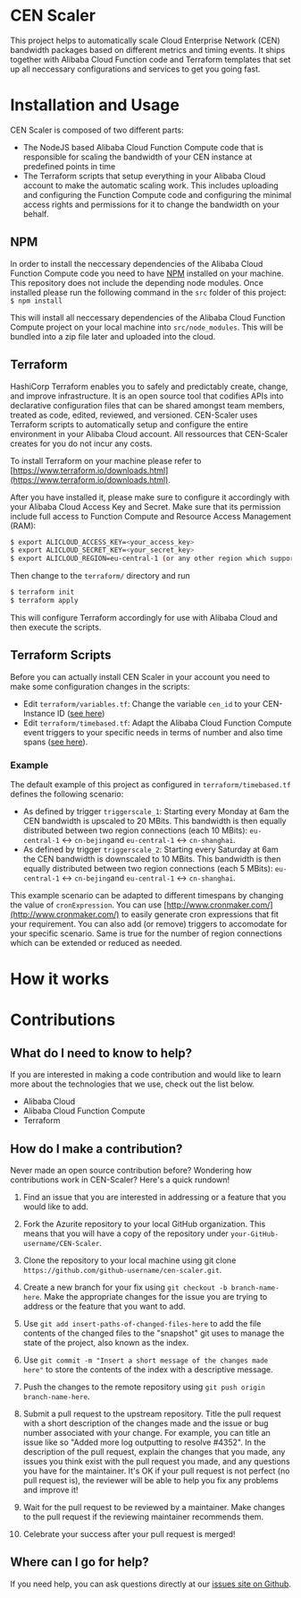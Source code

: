 # CEN Scaler
This project helps to automatically scale Cloud Enterprise Network (CEN) bandwidth packages based on different metrics and timing events. It ships together with Alibaba Cloud Function code and Terraform templates that set up all neccessary configurations and services to get you going fast.

# Installation and Usage
CEN Scaler is composed of two different parts: 
- The NodeJS based Alibaba Cloud Function Compute code that is responsible for scaling the bandwidth of your CEN instance at predefined points in time 
- The Terraform scripts that setup everything in your Alibaba Cloud account to make the automatic scaling work. This includes uploading and configuring the Function Compute code and configuring the minimal access rights and permissions for it to change the bandwidth on your behalf.    
## NPM
In order to install the neccessary dependencies of the Alibaba Cloud Function Compute code you need to have [NPM](https://www.npmjs.com/get-npm) installed on your machine. This repository does not include the depending node modules.
Once installed please run the following command in the `src` folder of this project:
`$ npm install`
 
 This will install all neccessary dependencies of the Alibaba Cloud Function Compute project on your local machine into `src/node_modules`. This will be bundled into a zip file later and uploaded into the cloud.

## Terraform
 HashiCorp Terraform enables you to safely and predictably create, change, and improve infrastructure. It is an open source tool that codifies APIs into declarative configuration files that can be shared amongst team members, treated as code, edited, reviewed, and versioned.
 CEN-Scaler uses Terraform scripts to automatically setup and configure the entire environment in your Alibaba Cloud account. All ressources that CEN-Scaler creates for you do not incur any costs.

 To install Terraform on your machine please refer to [https://www.terraform.io/downloads.html](https://www.terraform.io/downloads.html).

 After you have installed it, please make sure to configure it accordingly with your Alibaba Cloud Access Key and Secret. Make sure that its permission include full access to Function Compute and Resource Access Management (RAM):
```bash
$ export ALICLOUD_ACCESS_KEY=<your_access_key>
$ export ALICLOUD_SECRET_KEY=<your_secret_key>
$ export ALICLOUD_REGION=eu-central-1 (or any other region which supports Function Compute)
```
 
 Then change to the `terraform/` directory and run
 ```bash
$ terraform init
$ terraform apply
```
This will configure Terraform accordingly for use with Alibaba Cloud and then execute the scripts. 

## Terraform Scripts
Before you can actually install CEN Scaler in your account you need to make some configuration changes in the scripts:
- Edit `terraform/variables.tf`: Change the variable `cen_id` to your CEN-Instance ID ([see here](https://github.com/arafato/CEN-Scaler/blob/master/terraform/variables.tf#L3))
- Edit `terraform/timebased.tf`: Adapt the Alibaba Cloud Function Compute event triggers to your specific needs in terms of number and also time spans ([see here](https://github.com/arafato/CEN-Scaler/blob/master/terraform/timebased.tf)).   

### Example
The default example of this project as configured in `terraform/timebased.tf` defines the following scenario:
- As defined by trigger `triggerscale_1`: Starting every Monday at 6am the CEN bandwidth is upscaled to 20 MBits. This bandwidth is then equally distributed between two region connections (each 10 MBits): `eu-central-1` <-> `cn-bejing`and `eu-central-1` <-> `cn-shanghai`. 
- As defined by trigger `triggerscale_2`: Starting every Saturday at 6am the CEN bandwidth is downscaled to 10 MBits. This bandwidth is then equally distributed between two region connections (each 5 MBits): `eu-central-1` <-> `cn-bejing`and `eu-central-1` <-> `cn-shanghai`.

This example scenario can be adapted to different timespans by changing the value of `cronExpression`. You can use [http://www.cronmaker.com/](http://www.cronmaker.com/) to easily generate cron expressions that fit your requirement. You can also add (or remove) triggers to accomodate for your specific scenario. Same is true for the number of region connections which can be extended or reduced as needed.  
 
# How it works


# Contributions
## What do I need to know to help?
If you are interested in making a code contribution and would like to learn more about the technologies that we use, check out the list below.

- Alibaba Cloud
- Alibaba Cloud Function Compute
- Terraform 

## How do I make a contribution?

Never made an open source contribution before? Wondering how contributions work in CEN-Scaler? Here's a quick rundown!

1. Find an issue that you are interested in addressing or a feature that you would like to add.

2. Fork the Azurite repository to your local GitHub organization. This means that you will have a copy of the repository under `your-GitHub-username/CEN-Scaler`.

3. Clone the repository to your local machine using git clone `https://github.com/github-username/cen-scaler.git`.

4. Create a new branch for your fix using `git checkout -b branch-name-here`.
Make the appropriate changes for the issue you are trying to address or the feature that you want to add.

5. Use `git add insert-paths-of-changed-files-here` to add the file contents of the changed files to the "snapshot" git uses to manage the state of the project, also known as the index.

6. Use `git commit -m "Insert a short message of the changes made here"` to store the contents of the index with a descriptive message.

7. Push the changes to the remote repository using `git push origin branch-name-here`.

8. Submit a pull request to the upstream repository.
Title the pull request with a short description of the changes made and the issue or bug number associated with your change. For example, you can title an issue like so "Added more log outputting to resolve #4352".
In the description of the pull request, explain the changes that you made, any issues you think exist with the pull request you made, and any questions you have for the maintainer. It's OK if your pull request is not perfect (no pull request is), the reviewer will be able to help you fix any problems and improve it!

9. Wait for the pull request to be reviewed by a maintainer.
Make changes to the pull request if the reviewing maintainer recommends them.

10. Celebrate your success after your pull request is merged!

## Where can I go for help?
If you need help, you can ask questions directly at our [issues site on Github](https://github.com/arafato/cen-scaler/issues).

